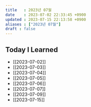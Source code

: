 ```yaml
---
title   : 2023년 07월 
date    : 2023-07-02 22:33:45 +0900
updated : 2023-07-15 22:13:58 +0900
aliases : ["2023년 07월"]
draft : false
---
```


## Today I Learned

- [[2023-07-02]]
- [[2023-07-03]]
- [[2023-07-04]]
- [[2023-07-05]]
- [[2023-07-06]]
- [[2023-07-07]]
- [[2023-07-09]]
- [[2023-07-15]]
